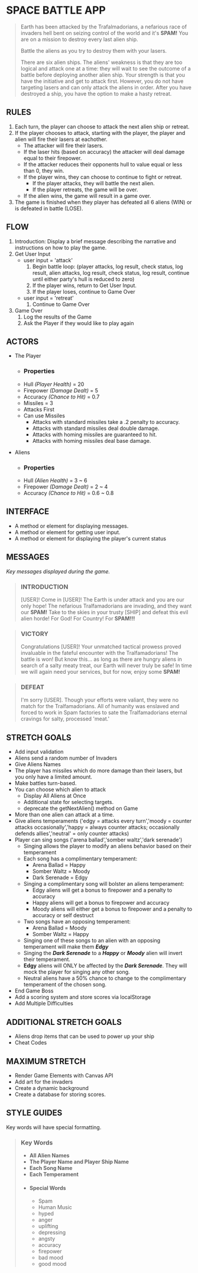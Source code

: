 # SPACE BATTLE APP

> Earth has been attacked by the Trafalmadorians, a nefarious race of invaders hell bent on seizing control of the world and it's **SPAM!** You are on a mission to destroy every last alien ship.
>
> Battle the aliens as you try to destroy them with your lasers.
>
> There are six alien ships. The aliens' weakness is that they are too logical and attack one at a time: they will wait to see the outcome of a battle before deploying another alien ship. Your strength is that you have the initiative and get to attack first. However, you do not have targeting lasers and can only attack the aliens in order. After you have destroyed a ship, you have the option to make a hasty retreat.

## RULES

1. Each turn, the player can choose to attack the next alien ship or retreat.
2. If the player chooses to attack, starting with the player, the player and alien will fire their lasers at eachother.
    - The attacker will fire their lasers.
    - If the laser hits (based on accuracy) the attacker will deal damage equal to their firepower.
    - If the attacker reduces their opponents hull to value equal or less than 0, they win.
    - If the player wins, they can choose to continue to fight or retreat.
        - If the player attacks, they will battle the next alien.  
        - If the player retreats, the game will be over.
    - If the alien wins, the game will result in a game over.
1. The game is finished when they player has defeated all 6 aliens (WIN) or is defeated in battle (LOSE).

## FLOW

1. Introduction: Display a brief message describing the narrative and instructions on how to play the game.
2. Get User Input
    - user input = 'attack'
        1. Begin battle loop: (player attacks, log result, check status, log result, alien attacks, log result, check status, log result, continue until either party's hull is reduced to zero)
        2. If the player wins, return to Get User Input.
        3. If the player loses, continue to Game Over
    - user input = 'retreat'
        1. Continue to Game Over
3. Game Over
    1. Log the results of the Game
    2. Ask the Player if they would like to play again

## ACTORS

- The Player
    - ### Properties
    - Hull *(Player Health)* = 20
    - Firepower *(Damage Dealt)* = 5
    - Accuracy *(Chance to Hit)* = 0.7
    - Missiles = 3
    - Attacks First
    - Can use Missiles
        - Attacks with standard missiles take a .2 penalty to accuracy.
        - Attacks with standard missiles deal double damage.
        - Attacks with homing missiles are guaranteed to hit.
        - Attacks with homing missiles deal base damage.

- Aliens
    - ### Properties
    - Hull *(Alien Health)* = 3 ~ 6
    - Firepower *(Damage Dealt)* = 2 ~ 4
    - Accuracy *(Chance to Hit)* = 0.6 ~ 0.8

## INTERFACE

- A method or element for displaying messages.
- A method or element for getting user input.
- A method or element for displaying the player's current status

## MESSAGES

*Key messages displayed during the game.*

> ### INTRODUCTION
>
> [USER]!  Come in [USER]!  The Earth is under attack and you are our only hope!  The nefarious Tralfamadorians are invading, and they want our **SPAM!**  Take to the skies in your trusty [SHIP] and defeat this evil alien horde!  For God!  For Country!  For **SPAM!!!**

> ### VICTORY
>
> Congratulations [USER]!  Your unmatched tactical prowess proved invaluable in the fateful encounter with the Tralfamadorians!  The battle is won!  But know this... as long as there are hungry aliens in search of a salty meaty treat, our Earth will never truly be safe!  In time we will again need your services, but for now, enjoy some **SPAM!**

> ### DEFEAT
>
> I'm sorry [USER].  Though your efforts were valiant, they were no match for the Tralfamadorians.  All of humanity was enslaved and forced to work in Spam factories to sate the Tralfamadorians eternal cravings for salty, processed 'meat.'

## STRETCH GOALS

- Add input validation
- Aliens send a random number of Invaders
- Give Aliens Names
- The player has missiles which do more damage than their lasers, but you only have a limited amount.
- Make battles turn-based.
- You can choose which alien to attack
    - Display All Aliens at Once
    - Additional state for selecting targets.
    - deprecate the getNextAlien() method on Game
- More than one alien can attack at a time.
- Give aliens temperaments ('edgy = attacks every turn','moody = counter attacks occasionally','happy = always counter attacks; occasionally defends allies','neutral' = only counter attacks)
- Player can sing songs ('arena ballad','somber waltz','dark serenade')
    - Singing allows the player to modify an aliens behavior based on their temperament
    - Each song has a complimentary temperament:
        - Arena Ballad = Happy
        - Somber Waltz = Moody
        - Dark Serenade = Edgy
    - Singing a complimentary song will bolster an aliens temperament:
        - Edgy aliens will get a bonus to firepower and a penalty to accuracy
        - Happy aliens will get a bonus to firepower and accuracy
        - Moody aliens will either get a bonus to firepower and a penalty to accuracy or self destruct
    - Two songs have an opposing temperament:
        - Arena Ballad = Moody
        - Somber Waltz = Happy
    - Singing one of these songs to an alien with an opposing temperament will make them ***Edgy***
    - Singing the ***Dark Serenade*** to a ***Happy*** or ***Moody*** alien will invert their temperament.
    - **Edgy** aliens will ONLY be affected by the ***Dark Serenade***.  They will mock the player for singing any other song.
    - Neutral aliens have a 50% chance to change to the complimentary temperament of the chosen song.
- End Game Boss
- Add a scoring system and store scores via localStorage
- Add Multiple Difficulties

## ADDITIONAL STRETCH GOALS

- Aliens drop items that can be used to power up your ship
- Cheat Codes

## MAXIMUM STRETCH

- Render Game Elements with Canvas API
- Add art for the invaders
- Create a dynamic background
- Create a database for storing scores.

## STYLE GUIDES

Key words will have special formatting.

> ### Key Words
> - **All Alien Names**
> - **The Player Name and Player Ship Name**
> - **Each Song Name**
> - **Each Temperament**
> - #### Special Words
>   - Spam
>   - Human Music
>   - hyped
>   - anger
>   - uplifting
>   - depressing
>   - angsty
>   - accuracy
>   - firepower
>   - bad mood
>   - good mood